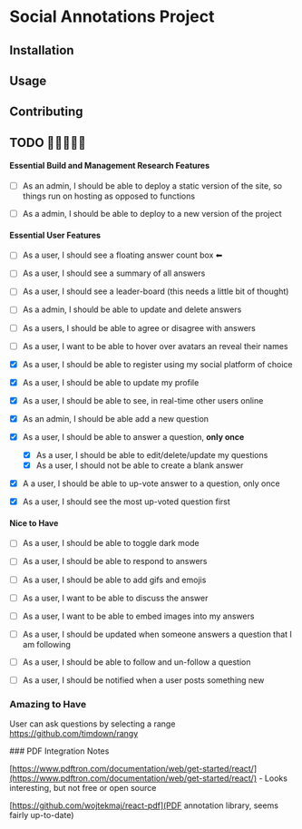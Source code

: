 # Social Annotations Project 


## Installation

## Usage

## Contributing


## TODO  👷👷👷👷👷

#### Essential Build and Management Research Features 

- [ ]  As an admin, I should be able to deploy a static version of the site, so things run on hosting as opposed to functions
- [ ] As a admin, I should be able to deploy to a new version of the project


#### Essential User Features

- [ ] As a user, I should see a floating answer count box   ⬅ 
- [ ]  As a user, I should see a summary of all answers 
- [ ]  As a user, I should see a leader-board (this needs a little bit of thought)
- [ ]  As a admin, I should be able to update and delete answers
- [ ]  As a users, I should be able to agree or disagree with answers
- [ ]  As a user, I want to be able to hover over avatars an reveal their names
- [X] As a user, I should be able to register using my social platform of choice
- [X] As a user, I should be able to update my profile
- [X] As a user, I should be able to see, in real-time other users online


- [X]  As an admin, I should be able add a new question 
- [X]  As a user, I should be able to  answer a question, **only once**
    - [X] As a user, I should be able to edit/delete/update my questions 
    - [X] As a user, I should not be able to create a blank answer
- [X]  A a user, I should be able to up-vote answer to a question, only once 
- [X]  As a user, I should see the most up-voted question first
#### Nice to Have
- [ ]  As a user, I should be able to toggle dark mode
- [ ]  As a user, I should be able to respond to answers
- [ ]  As a user, I should be able to add gifs and emojis 
- [ ]  As a user, I want to be able to discuss the answer 
- [ ]  As a user, I want to be able to embed images into my answers
- [ ]  As a user, I should be updated when someone answers a question that I am following
- [ ]  As a user, I should be able to follow and un-follow a question
- [ ]  As a user, I should be notified when a user posts something new



### Amazing to Have

User can ask questions by selecting a range  https://github.com/timdown/rangy


### PDF Integration Notes 

[https://www.pdftron.com/documentation/web/get-started/react/](https://www.pdftron.com/documentation/web/get-started/react/) - Looks interesting, but not free or open source


[https://github.com/wojtekmaj/react-pdf](PDF annotation library, seems fairly up-to-date)